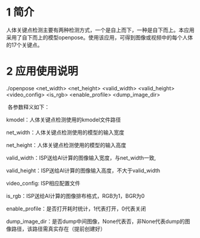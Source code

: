 # 1 简介

人体关键点检测主要有两种检测方式，一个是自上而下，一种是自下而上。本应用采用了自下而上的模型openpose。使用该应用，可得到图像或视频中的每个人体的17个关键点。

# 2 应用使用说明

./openpose <kmodel> <net_width> <net_height> <valid_width> <valid_height> <video_config> <is_rgb> <enable_profile> <dump_image_dir>

​    各参数释义如下：

kmodel：人体关键点检测使用的kmodel文件路径

net_width：人体关键点检测使用的模型的输入宽度

net_height：人体关键点检测使用的模型的输入高度

valid_width：ISP送给AI计算的图像输入宽度，与net_width一致, 

valid_height：ISP送给AI计算的图像输入高度，不大于valid_width

video_config: ISP相应配置文件

is_rgb：ISP送给AI计算的图像排布格式，RGB为1，BGR为0

enable_profile：是否打开耗时统计，1代表打开，0代表关闭

dump_image_dir：是否dump中间图像，None代表否，非None代表dump的图像路径，该路径需真实存在（提前创建好）